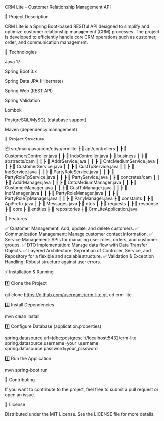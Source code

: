 CRM Lite - Customer Relationship Management API


📌 Project Description

CRM Lite is a Spring Boot-based RESTful API designed to simplify and optimize customer relationship management (CRM) processes. The project is developed to efficiently handle core CRM operations such as customer, order, and communication management.


🚀 Technologies

Java 17

Spring Boot 3.x

Spring Data JPA (Hibernate)

Spring Web (REST API)

Spring Validation

Lombok

PostgreSQL/MySQL (database support)

Maven (dependency management)


📂 Project Structure

📦 src/main/java/com/etiya/crmlite
 ┣ 📂 api/controllers
 ┃ ┣ 📜 CustomersController.java
 ┃ ┣ 📜 IndsController.java
 ┣ 📂 business
 ┃ ┣ 📂 abstracts/cam
 ┃ ┃ ┣ 📜 AddrService.java
 ┃ ┃ ┣ 📜 CntcMediumService.java
 ┃ ┃ ┣ 📜 CustomerService.java
 ┃ ┃ ┣ 📜 CustTpService.java
 ┃ ┃ ┣ 📜 IndService.java
 ┃ ┃ ┣ 📜 PartyRoleService.java
 ┃ ┃ ┣ 📜 PartyRoleTpService.java
 ┃ ┃ ┣ 📜 PartyService.java
 ┃ ┣ 📂 concretes/cam
 ┃ ┃ ┣ 📜 AddrManager.java
 ┃ ┃ ┣ 📜 CntcMediumManager.java
 ┃ ┃ ┣ 📜 CustomerManager.java
 ┃ ┃ ┣ 📜 CustTpManager.java
 ┃ ┃ ┣ 📜 IndManager.java
 ┃ ┃ ┣ 📜 PartyRoleManager.java
 ┃ ┃ ┣ 📜 PartyRoleTpManager.java
 ┃ ┃ ┣ 📜 PartyManager.java
 ┣ 📂 constants
 ┃ ┣ 📜 ApiPrefix.java
 ┃ ┣ 📜 Messages.java
 ┣ 📂 dtos
 ┃ ┣ 📂 requests
 ┃ ┣ 📂 response
 ┣ 📂 core
 ┣ 📂 entities
 ┣ 📂 repositories
 ┣ 📜 CrmLiteApplication.java


📢 Features

✅ Customer Management: Add, update, and delete customers.
✅ Communication Management: Manage customer contact information.
✅ Service Management: APIs for managing user roles, orders, and customer groups.
✅ DTO Implementation: Manage data flow with Data Transfer Objects.
✅ Layered Architecture: Separation of Controller, Service, and Repository for a flexible and scalable structure.
✅ Validation & Exception Handling: Robust structure against user errors.


⚡ Installation & Running

1️⃣ Clone the Project

git clone https://github.com/username/crm-lite.git
cd crm-lite

2️⃣ Install Dependencies

mvn clean install

3️⃣ Configure Database (application.properties)

spring.datasource.url=jdbc:postgresql://localhost:5432/crm-lite
spring.datasource.username=your_username
spring.datasource.password=your_password

4️⃣ Run the Application

mvn spring-boot:run


👥 Contributing

If you want to contribute to the project, feel free to submit a pull request or open an issue.


📜 License

Distributed under the MIT License. See the LICENSE file for more details.
 
